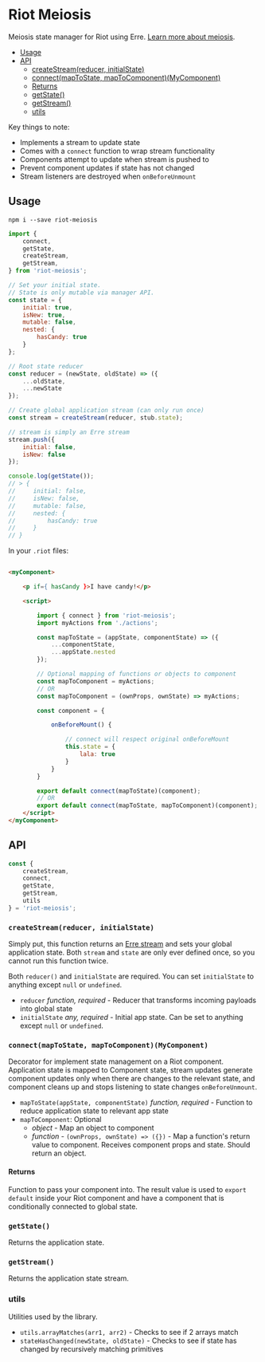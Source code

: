 # Riot Meiosis

Meiosis state manager for Riot using Erre. [Learn more about meiosis](http://RiotMeiosis.js.org).


* [Usage](#usage)
* [API](#api)
    * [createStream(reducer, initialState)](#createstreamreducer-initialstate)
    * [connect(mapToState, mapToComponent)(MyComponent)](#connectmaptostate-maptocomponentmycomponent)
    * [Returns](#returns)
    * [getState()](#getstate)
    * [getStream()](#getstream)
    * [utils](#utils)


Key things to note:
- Implements a stream to update state
- Comes with a `connect` function to wrap stream functionality
- Components attempt to update when stream is pushed to
- Prevent component updates if state has not changed
- Stream listeners are destroyed when `onBeforeUnmount`

## Usage

```
npm i --save riot-meiosis
```

```js
import {
    connect,
    getState,
    createStream,
    getStream,
} from 'riot-meiosis';

// Set your initial state.
// State is only mutable via manager API.
const state = {
    initial: true,
    isNew: true,
    mutable: false,
    nested: {
        hasCandy: true
    }
};

// Root state reducer
const reducer = (newState, oldState) => ({
    ...oldState,
    ...newState
});

// Create global application stream (can only run once)
const stream = createStream(reducer, stub.state);

// stream is simply an Erre stream
stream.push({
    initial: false,
    isNew: false
});

console.log(getState());
// > {
//     initial: false,
//     isNew: false,
//     mutable: false,
//     nested: {
//         hasCandy: true
//     }
// }

```

In your `.riot` files:
```html

<myComponent>

    <p if={ hasCandy }>I have candy!</p>

    <script>

        import { connect } from 'riot-meiosis';
        import myActions from './actions';

        const mapToState = (appState, componentState) => ({
            ...componentState,
            ...appState.nested
        });

        // Optional mapping of functions or objects to component
        const mapToComponent = myActions;
        // OR
        const mapToComponent = (ownProps, ownState) => myActions;

        const component = {

            onBeforeMount() {

                // connect will respect original onBeforeMount
                this.state = {
                    lala: true
                }
            }
        }

        export default connect(mapToState)(component);
        // OR
        export default connect(mapToState, mapToComponent)(component);
    </script>
</myComponent>
```

## API

```js
const {
    createStream,
    connect,
    getState,
    getStream,
    utils
} = 'riot-meiosis';
```


### `createStream(reducer, initialState)`

Simply put, this function returns an [Erre stream](https://github.com/GianlucaGuarini/erre#api) and sets your global application state. Both `stream` and `state` are only ever defined once, so you cannot run this function twice.

Both `reducer()` and `initialState` are required. You can set `initialState` to anything except `null` or `undefined`.

* `reducer` *function, required* - Reducer that transforms incoming payloads into global state
* `initialState` *any, required* - Initial app state. Can be set to anything except `null` or `undefined`.


### `connect(mapToState, mapToComponent)(MyComponent)`

Decorator for implement state management on a Riot component. Application state is mapped to Component state, stream updates generate component updates only when there are changes to the relevant state, and component cleans up and  stops listening to state changes `onBeforeUnmount`.

* `mapToState(appState, componentState)` *function, required* - Function to reduce application state to relevant app state
* `mapToComponent`: Optional
    - *object* - Map an object to component
    - *function* - `(ownProps, ownState) => ({})` - Map a function's return value to component. Receives component props and state. Should return an object.

#### Returns

Function to pass your component into. The result value is used to `export default` inside your Riot component and have a component that is conditionally connected to global state.

### `getState()`

Returns the application state.

### `getStream()`

Returns the application state stream.

### utils

Utilities used by the library.

* `utils.arrayMatches(arr1, arr2)` - Checks to see if 2 arrays match
* `stateHasChanged(newState, oldState)` - Checks to see if state has changed by recursively matching primitives
